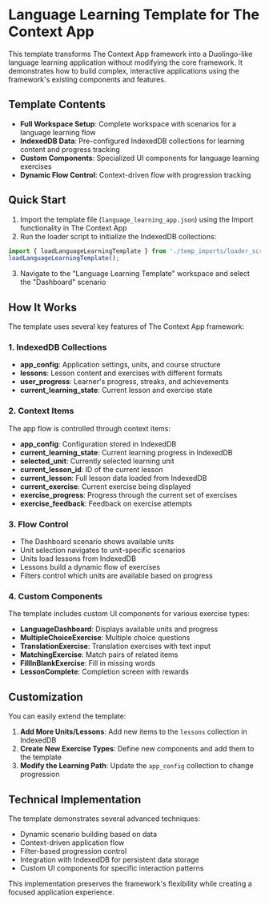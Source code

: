 # Language Learning Template for The Context App

This template transforms The Context App framework into a Duolingo-like language learning application without modifying the core framework. It demonstrates how to build complex, interactive applications using the framework's existing components and features.

## Template Contents

- **Full Workspace Setup**: Complete workspace with scenarios for a language learning flow
- **IndexedDB Data**: Pre-configured IndexedDB collections for learning content and progress tracking
- **Custom Components**: Specialized UI components for language learning exercises
- **Dynamic Flow Control**: Context-driven flow with progression tracking

## Quick Start

1. Import the template file (`language_learning_app.json`) using the Import functionality in The Context App
2. Run the loader script to initialize the IndexedDB collections:

```javascript
import { loadLanguageLearningTemplate } from './temp_imports/loader_script';
loadLanguageLearningTemplate();
```

3. Navigate to the "Language Learning Template" workspace and select the "Dashboard" scenario

## How It Works

The template uses several key features of The Context App framework:

### 1. IndexedDB Collections

- **app_config**: Application settings, units, and course structure
- **lessons**: Lesson content and exercises with different formats
- **user_progress**: Learner's progress, streaks, and achievements
- **current_learning_state**: Current lesson and exercise state

### 2. Context Items

The app flow is controlled through context items:

- **app_config**: Configuration stored in IndexedDB
- **current_learning_state**: Current learning progress in IndexedDB
- **selected_unit**: Currently selected learning unit
- **current_lesson_id**: ID of the current lesson
- **current_lesson**: Full lesson data loaded from IndexedDB
- **current_exercise**: Current exercise being displayed
- **exercise_progress**: Progress through the current set of exercises
- **exercise_feedback**: Feedback on exercise attempts

### 3. Flow Control

- The Dashboard scenario shows available units
- Unit selection navigates to unit-specific scenarios
- Units load lessons from IndexedDB
- Lessons build a dynamic flow of exercises
- Filters control which units are available based on progress

### 4. Custom Components

The template includes custom UI components for various exercise types:

- **LanguageDashboard**: Displays available units and progress
- **MultipleChoiceExercise**: Multiple choice questions
- **TranslationExercise**: Translation exercises with text input
- **MatchingExercise**: Match pairs of related items
- **FillInBlankExercise**: Fill in missing words
- **LessonComplete**: Completion screen with rewards

## Customization

You can easily extend the template:

1. **Add More Units/Lessons**: Add new items to the `lessons` collection in IndexedDB
2. **Create New Exercise Types**: Define new components and add them to the template
3. **Modify the Learning Path**: Update the `app_config` collection to change progression

## Technical Implementation

The template demonstrates several advanced techniques:

- Dynamic scenario building based on data
- Context-driven application flow
- Filter-based progression control
- Integration with IndexedDB for persistent data storage
- Custom UI components for specific interaction patterns

This implementation preserves the framework's flexibility while creating a focused application experience.